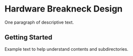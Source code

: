# Hardware Breakneck Design

One paragraph of descriptive text.

## Getting Started

Example text to help understand contents and subdirectories.
